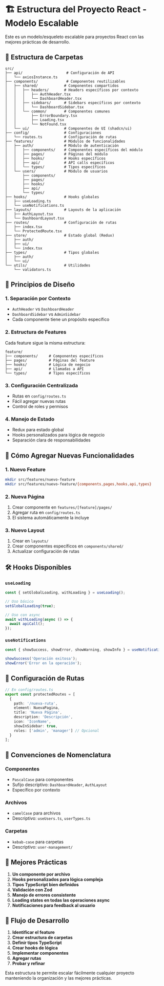 # 🏗️ Estructura del Proyecto React - Modelo Escalable

Este es un modelo/esqueleto escalable para proyectos React con las mejores prácticas de desarrollo.

## 📁 Estructura de Carpetas

```
src/
├── api/                    # Configuración de API
│   └── axiosInstance.ts
├── components/             # Componentes reutilizables
│   ├── shared/            # Componentes compartidos
│   │   ├── headers/       # Headers específicos por contexto
│   │   │   ├── AuthHeader.tsx
│   │   │   └── DashboardHeader.tsx
│   │   ├── sidebars/      # Sidebars específicos por contexto
│   │   │   └── DashboardSidebar.tsx
│   │   └── common/        # Componentes comunes
│   │       ├── ErrorBoundary.tsx
│   │       ├── Loading.tsx
│   │       └── NotFound.tsx
│   └── ui/                # Componentes de UI (shadcn/ui)
├── config/                # Configuraciones
│   └── routes.ts          # Configuración de rutas
├── features/              # Módulos de funcionalidades
│   ├── auth/              # Módulo de autenticación
│   │   ├── components/    # Componentes específicos del módulo
│   │   ├── pages/         # Páginas del módulo
│   │   ├── hooks/         # Hooks específicos
│   │   ├── api/           # API calls específicos
│   │   └── types/         # Tipos específicos
│   └── users/             # Módulo de usuarios
│       ├── components/
│       ├── pages/
│       ├── hooks/
│       ├── api/
│       └── types/
├── hooks/                 # Hooks globales
│   ├── useLoading.ts
│   └── useNotifications.ts
├── layouts/               # Layouts de la aplicación
│   ├── AuthLayout.tsx
│   └── DashboardLayout.tsx
├── routes/                # Configuración de rutas
│   ├── index.tsx
│   └── ProtectedRoute.tsx
├── store/                 # Estado global (Redux)
│   ├── auth/
│   ├── ui/
│   └── index.tsx
├── types/                 # Tipos globales
│   ├── auth/
│   └── ui/
└── utils/                 # Utilidades
    └── validators.ts
```

## 🎯 Principios de Diseño

### 1. **Separación por Contexto**
- `AuthHeader` vs `DashboardHeader`
- `DashboardSidebar` vs `AdminSidebar`
- Cada componente tiene un propósito específico

### 2. **Estructura de Features**
Cada feature sigue la misma estructura:
```
feature/
├── components/     # Componentes específicos
├── pages/          # Páginas del feature
├── hooks/          # Lógica de negocio
├── api/            # Llamadas a API
└── types/          # Tipos específicos
```

### 3. **Configuración Centralizada**
- Rutas en `config/routes.ts`
- Fácil agregar nuevas rutas
- Control de roles y permisos

### 4. **Manejo de Estado**
- Redux para estado global
- Hooks personalizados para lógica de negocio
- Separación clara de responsabilidades

## 🚀 Cómo Agregar Nuevas Funcionalidades

### 1. **Nuevo Feature**
```bash
mkdir src/features/nuevo-feature
mkdir src/features/nuevo-feature/{components,pages,hooks,api,types}
```

### 2. **Nueva Página**
1. Crear componente en `features/[feature]/pages/`
2. Agregar ruta en `config/routes.ts`
3. El sistema automáticamente la incluye

### 3. **Nuevo Layout**
1. Crear en `layouts/`
2. Crear componentes específicos en `components/shared/`
3. Actualizar configuración de rutas

## 🛠️ Hooks Disponibles

### `useLoading`
```typescript
const { setGlobalLoading, withLoading } = useLoading();

// Uso básico
setGlobalLoading(true);

// Uso con async
await withLoading(async () => {
  await apiCall();
});
```

### `useNotifications`
```typescript
const { showSuccess, showError, showWarning, showInfo } = useNotifications();

showSuccess('Operación exitosa');
showError('Error en la operación');
```

## 🔧 Configuración de Rutas

```typescript
// En config/routes.ts
export const protectedRoutes = [
  {
    path: '/nueva-ruta',
    element: NuevaPagina,
    title: 'Nueva Página',
    description: 'Descripción',
    icon: 'IconName',
    showInSidebar: true,
    roles: ['admin', 'manager'] // Opcional
  }
];
```

## 📝 Convenciones de Nomenclatura

### Componentes
- `PascalCase` para componentes
- Sufijo descriptivo: `DashboardHeader`, `AuthLayout`
- Específico por contexto

### Archivos
- `camelCase` para archivos
- Descriptivo: `useUsers.ts`, `userTypes.ts`

### Carpetas
- `kebab-case` para carpetas
- Descriptivo: `user-management/`

## 🎨 Mejores Prácticas

1. **Un componente por archivo**
2. **Hooks personalizados para lógica compleja**
3. **Tipos TypeScript bien definidos**
4. **Validación con Zod**
5. **Manejo de errores consistente**
6. **Loading states en todas las operaciones async**
7. **Notificaciones para feedback al usuario**

## 🔄 Flujo de Desarrollo

1. **Identificar el feature**
2. **Crear estructura de carpetas**
3. **Definir tipos TypeScript**
4. **Crear hooks de lógica**
5. **Implementar componentes**
6. **Agregar rutas**
7. **Probar y refinar**

Esta estructura te permite escalar fácilmente cualquier proyecto manteniendo la organización y las mejores prácticas.
